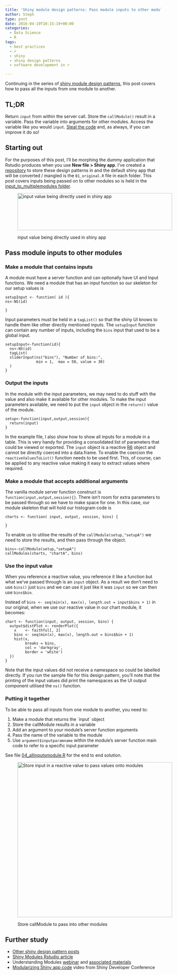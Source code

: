 ```yaml
---
title: 'Shiny module design patterns: Pass module inputs to other modules'
author: Steph
type: post
date: 2016-04-19T10:15:19+00:00
categories:
  - Data Science
  - R
tags:
  - best practices
  - r
  - shiny
  - shiny design patterns
  - software development in r

---
```

Continuing in the series of [shiny module design patterns][1], this post covers how to pass all the inputs from one module to another.

## TL;DR

Return `input` from within the server call. Store the `callModule()` result in a variable. Pass the variable into arguments for other modules. Access the variable like you would `input`. [Steal the code][2] and, as always, if you can improve it do so!

<!--more-->

## Starting out

For the purposes of this post, I&#8217;ll be morphing the dummy application that Rstudio produces when you use **New file > Shiny app**. I&#8217;ve created a [repository][2] to store these design patterns in and the default shiny app that will be converted / mangled is the `01_original.R` file in each folder. This post covers inputs being passed on to other modules so is held in the [input\_to\_multiplemodules folder][3].<figure style="width: 500px" class="wp-caption aligncenter">

[<img src="https://raw.githubusercontent.com/stephlocke/shinymodulesdesignpatterns/master/input_to_multiplemodules/README/original.png" alt="input value being directly used in shiny app" width="500" height="120" />][3]<figcaption class="wp-caption-text">input value being directly used in shiny app</figcaption></figure> 

## Pass module inputs to other modules

### Make a module that contains inputs

A module must have a server function and can optionally have UI and Input functions. We need a module that has an input function so our skeleton for our setup values is

    setupInput <- function( id ){
    ns<-NS(id)
    
    }
    

Input parameters must be held in a `tagList()` so that the shiny UI knows to handle them like other directly mentioned inputs. The `setupInput` function can contain any number of inputs, including the `bins` input that used to be a global input.

    setupInput<-function(id){
      ns<-NS(id)
      tagList(
      sliderInput(ns("bins"), "Number of bins:",
                  min = 1,  max = 50, value = 30)
      )
    }
    

### Output the inputs

In the module with the input parameters, we may need to do stuff with the value and also make it available for other modules. To make the input parameters available, we need to put the `input` object in the `return()` value of the module.

    setup<-function(input,output,session){
      return(input)
    }
    

In the example file, I also show how to show all inputs for a module in a table. This is very handy for providing a consolidated list of parameters that could be viewed or exported. The `input` object is a reactive [R6][4] object and cannot be directly coerced into a data.frame. To enable the coercion the `reactiveValuesToList()` function needs to be used first. This, of course, can be applied to any reactive value making it easy to extract values where required.

### Make a module that accepts additional arguments

The vanilla module server function construct is `function(input,output,session){}`. There isn&#8217;t room for extra parameters to be passed through so we have to make space for one. In this case, our module skeleton that will hold our histogram code is

    charts <- function( input, output, session, bins) {
    
    }
    

To enable us to utilise the results of the `callModule(setup,"setupA")` we need to store the results, and then pass through the object.

    bins<-callModule(setup,"setupA")
    callModules(charts, "chartA", bins)
    

### Use the input value

When you reference a reactive value, you reference it like a function but what we&#8217;ve passed through is an `input` object. As a result we don&#8217;t need to use `bins()` just `bins` and we can use it just like it was `input` so we can then use `bins$bin`.

Instead of `bins <- seq(min(x), max(x), length.out = input$bins + 1)` in our original, when we use our reactive value in our chart module, it becomes:

    chart <- function(input, output, session, bins) {
      output$distPlot <- renderPlot({
        x    <- faithful[, 2]
        bins <- seq(min(x), max(x), length.out = bins$bin + 1)
        hist(x,
             breaks = bins,
             col = 'darkgray',
             border = 'white')
      })
    }
    

Note that the input values did not receive a namespace so could be labelled directly. If you run the sample file for this design pattern, you&#8217;ll note that the printing of the input values did print the namespaces as the UI output component utilised the `ns()` function.

### Putting it together

To be able to pass all inputs from one module to another, you need to:

  1. Make a module that returns the \`input\` object
  2. Store the callModule results in a variable
  3. Add an argument to your module&#8217;s server function arguments
  4. Pass the name of the variable to the module
  5. Use `argument$inputparamname` within the module&#8217;s server function main code to refer to a specific input parameter

See file [04_allinputsmodule.R][5] for the end to end solution.<figure style="width: 500px" class="wp-caption aligncenter">

 <img class="" src="https://raw.githubusercontent.com/stephlocke/shinymodulesdesignpatterns/master/input_to_multiplemodules/README/inputPassthrough.png
" alt="Store input in a reactive value to pass values onto modules" width="500" /></a><figcaption class="wp-caption-text">Store callModule to pass into other modules</figcaption></figure> 

## Further study

  * [Other shiny design pattern posts][1]
  * [Shiny Modules Rstudio article][6]
  * Understanding Modules [webinar][7] and [associated materials][8]
  * [Modularizing Shiny app code][9] video from Shiny Developer Conference

 [1]: https://itsalocke.com/tag/shiny-design-patterns/
 [2]: https://github.com/stephlocke/shinymodulesdesignpatterns
 [3]: https://github.com/stephlocke/shinymodulesdesignpatterns/tree/master/input_to_multiplemodules
 [4]: https://cran.r-project.org/web/packages/R6/vignettes/Introduction.html
 [5]: https://github.com/stephlocke/shinymodulesdesignpatterns/blob/master/input_to_multiplemodules/04_allinputsmodule.R
 [6]: http://shiny.rstudio.com/articles/modules.html
 [7]: https://www.rstudio.com/resources/webinars/
 [8]: https://github.com/rstudio/webinars/blob/master/19-Understanding-modules/01-Modules-Webinar.pdf
 [9]: https://www.rstudio.com/resources/webinars/shiny-developer-conference/